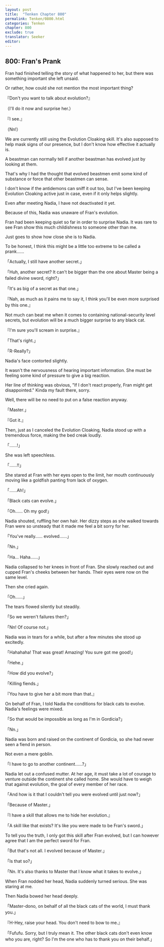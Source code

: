```yaml
---
layout: post
title:  "Tenken Chapter 800"
permalink: Tenken/0800.html
categories: Tenken
chapter: 800
exclude: true
translator: Seeker
editor: 
---
```

<h2 id="ch800">800: Fran's Prank</h2>

<p>Fran had finished telling the story of what happened to her, but there was something important she left unsaid.</p>

<p>Or rather, how could she not mention the most important thing?</p>

<p>『Don't you want to talk about evolution?』</p>
<p>（I'll do it now and surprise her.）</p>
<p>『I see.』</p>
<p>（Nn!）</p>

<p>We are currently still using the Evolution Cloaking skill. It's also supposed to help mask signs of our presence, but I don't know how effective it actually is.</p>

<p>A beastman can normally tell if another beastman has evolved just by looking at them.</p>

<p>That's why I had the thought that evolved beastmen emit some kind of substance or force that other beastmen can sense.</p>

<p>I don't know if the antidemons can sniff it out too, but I've been keeping Evolution Cloaking active just in case, even if it only helps slightly.</p>

<p>Even after meeting Nadia, I have not deactivated it yet.</p>

<p>Because of this, Nadia was unaware of Fran's evolution.</p>

<p>Fran had been keeping quiet so far in order to surprise Nadia. It was rare to see Fran show this much childishness to someone other than me.</p>

<p>Just goes to show how close she is to Nadia.</p>

<p>To be honest, I think this might be a little too extreme to be called a prank……</p>

<p>「Actually, I still have another secret.」</p>
<p>「Huh, another secret? It can't be bigger than the one about Master being a failed divine sword, right?」</p>
<p>「It's as big of a secret as that one.」</p>
<p>『Nah, as much as it pains me to say it, I think you'll be even more surprised by this one.』</p>

<p>Not much can beat me when it comes to containing national-security level secrets, but evolution will be a much bigger surprise to any black cat.</p>

<p>『I'm sure you'll scream in surprise.』</p>
<p>「That's right.」</p>
<p>「R-Really?」</p>

<p>Nadia's face contorted slightly.</p>

<p>It wasn't the nervousness of hearing important information. She must be feeling some kind of pressure to give a big reaction.</p>

<p>Her line of thinking was obvious, "If I don't react properly, Fran might get disappointed." Kinda my fault there, sorry.</p>

<p>Well, there will be no need to put on a false reaction anyway.</p>

<p>「Master.」</p>
<p>『Got it.』</p>

<p>Then, just as I canceled the Evolution Cloaking, Nadia stood up with a tremendous force, making the bed creak loudly.</p>

<p>「……!」</p>

<p>She was left speechless.</p>

<p>「……!!」</p>

<p>She stared at Fran with her eyes open to the limit, her mouth continuously moving like a goldfish panting from lack of oxygen.</p>

<p>「……Ah!」</p>
<p>「Black cats can evolve.」</p>
<p>「Oh…… Oh my god!」</p>

<p>Nadia shouted, ruffling her own hair. Her dizzy steps as she walked towards Fran were so unsteady that it made me feel a bit sorry for her.</p>

<p>「You've really…… evolved……」</p>
<p>「Nn.」</p>
<p>「Ha… Haha……」</p>

<p>Nadia collapsed to her knees in front of Fran. She slowly reached out and cupped Fran's cheeks between her hands. Their eyes were now on the same level.</p>

<p>Then she cried again.</p>

<p>「Oh……」</p>

<p>The tears flowed silently but steadily.</p>

<p>「So we weren't failures then?」</p>
<p>「Nn! Of course not.」</p>

<p>Nadia was in tears for a while, but after a few minutes she stood up excitedly.</p>

<p>「Hahahaha! That was great! Amazing! You sure got me good!」</p>
<p>「Hehe.」</p>
<p>「How did you evolve?」</p>
<p>「Killing fiends.」</p>
<p>『You have to give her a bit more than that.』</p>

<p>On behalf of Fran, I told Nadia the conditions for black cats to evolve. Nadia's feelings were mixed.</p>

<p>「So that would be impossible as long as I'm in Gordicia?」</p>
<p>「Nn.」</p>

<p>Nadia was born and raised on the continent of Gordicia, so she had never seen a fiend in person.</p>

<p>Not even a mere goblin.</p>

<p>「I have to go to another continent……?」</p>

<p>Nadia let out a confused mutter. At her age, it must take a lot of courage to venture outside the continent she called home. She would have to weigh that against evolution, the goal of every member of her race.</p>

<p>「And how is it that I couldn't tell you were evolved until just now?」</p>
<p>「Because of Master.」</p>
<p>『I have a skill that allows me to hide her evolution.』</p>
<p>「A skill like that exists? It's like you were made to be Fran's sword.」</p>

<p>To tell you the truth, I only got this skill after Fran evolved, but I can however agree that I am the perfect sword for Fran.</p>

<p>「But that's not all. I evolved because of Master.」</p>
<p>「Is that so?」</p>
<p>「Nn. It's also thanks to Master that I know what it takes to evolve.」</p>

<p>When Fran nodded her head, Nadia suddenly turned serious. She was staring at me.</p>

<p>Then Nadia bowed her head deeply.</p>

<p>「Master-dono, on behalf of all the black cats of the world, I must thank you.」</p>
<p>『H-Hey, raise your head. You don't need to bow to me.』</p>
<p>「Fufufu. Sorry, but I truly mean it. The other black cats don't even know who you are, right? So I'm the one who has to thank you on their behalf.」</p>



